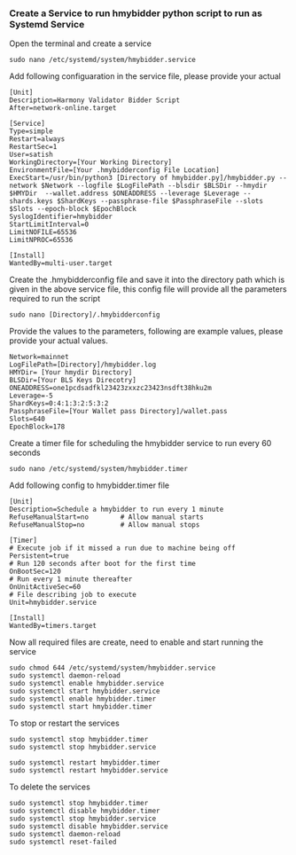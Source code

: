 
### Create a Service to run hmybidder python script to run as Systemd Service


Open the terminal and create a service
```
sudo nano /etc/systemd/system/hmybidder.service
```
Add following configuaration in the service file, please provide your actual 
```
[Unit]
Description=Harmony Validator Bidder Script
After=network-online.target

[Service]
Type=simple
Restart=always
RestartSec=1
User=satish
WorkingDirectory=[Your Working Directory]
EnvironmentFile=[Your .hmybidderconfig File Location]
ExecStart=/usr/bin/python3 [Directory of hmybidder.py]/hmybidder.py --network $Network --logfile $LogFilePath --blsdir $BLSDir --hmydir $HMYDir  --wallet.address $ONEADDRESS --leverage $Leverage --shards.keys $ShardKeys --passphrase-file $PassphraseFile --slots $Slots --epoch-block $EpochBlock
SyslogIdentifier=hmybidder
StartLimitInterval=0
LimitNOFILE=65536
LimitNPROC=65536

[Install]
WantedBy=multi-user.target
```

Create the .hmybidderconfig file and save it into the directory path which is given in the above service file, this config file will provide all the parameters required to run the script

```
sudo nano [Directory]/.hmybidderconfig
```

Provide the values to the parameters, following are example values, please provide your actual values.

```
Network=mainnet
LogFilePath=[Directory]/hmybidder.log
HMYDir= [Your hmydir Directory] 
BLSDir=[Your BLS Keys Direcotry]
ONEADDRESS=one1pcdsadfkl23423zxxzc23423nsdft38hku2m
Leverage=-5
ShardKeys=0:4:1:3:2:5:3:2
PassphraseFile=[Your Wallet pass Directory]/wallet.pass
Slots=640
EpochBlock=178
```

Create a timer file for scheduling the hmybidder service to run every 60 seconds

```
sudo nano /etc/systemd/system/hmybidder.timer
```
Add following config to hmybidder.timer file

```
[Unit]
Description=Schedule a hmybidder to run every 1 minute
RefuseManualStart=no        # Allow manual starts
RefuseManualStop=no         # Allow manual stops

[Timer]
# Execute job if it missed a run due to machine being off
Persistent=true
# Run 120 seconds after boot for the first time
OnBootSec=120
# Run every 1 minute thereafter
OnUnitActiveSec=60
# File describing job to execute
Unit=hmybidder.service

[Install]
WantedBy=timers.target
```

Now all required files are create, need to enable and start running the service
```
sudo chmod 644 /etc/systemd/system/hmybidder.service
sudo systemctl daemon-reload
sudo systemctl enable hmybidder.service
sudo systemctl start hmybidder.service 
sudo systemctl enable hmybidder.timer
sudo systemctl start hmybidder.timer
```

To stop or restart the services
```
sudo systemctl stop hmybidder.timer
sudo systemctl stop hmybidder.service 
```
```
sudo systemctl restart hmybidder.timer
sudo systemctl restart hmybidder.service 
```


To delete the services

```
sudo systemctl stop hmybidder.timer
sudo systemctl disable hmybidder.timer
sudo systemctl stop hmybidder.service
sudo systemctl disable hmybidder.service
sudo systemctl daemon-reload
sudo systemctl reset-failed
```
